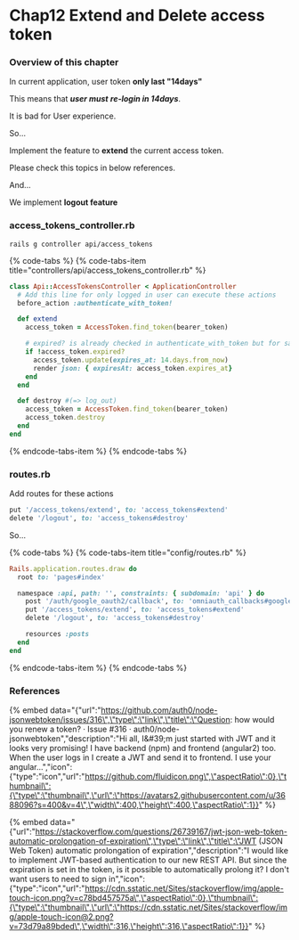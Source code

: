 # Chap12 Extend and Delete access token

### Overview of this chapter

In current application, user token **only last "14days"**

This means that _**user must** **re-login in 14days**_.

It is bad for User experience.

So...

Implement the feature to **extend** the current access token.

Please check this topics in below references.



And...

We implement **logout feature**

### access\_tokens\_controller.rb

```text
rails g controller api/access_tokens
```



{% code-tabs %}
{% code-tabs-item title="controllers/api/access\_tokens\_controller.rb" %}
```ruby
class Api::AccessTokensController < ApplicationController
  # Add this line for only logged in user can execute these actions
  before_action :authenticate_with_token!

  def extend
    access_token = AccessToken.find_token(bearer_token)

    # expired? is already checked in authenticate_with_token but for safety...
    if !access_token.expired?
      access_token.update(expires_at: 14.days.from_now)
      render json: { expiresAt: access_token.expires_at}
    end
  end

  def destroy #(=> log_out)
    access_token = AccessToken.find_token(bearer_token)
    access_token.destroy
  end
end
```
{% endcode-tabs-item %}
{% endcode-tabs %}

### routes.rb

Add routes for these actions

```ruby
put '/access_tokens/extend', to: 'access_tokens#extend'
delete '/logout', to: 'access_tokens#destroy'
```

So...

{% code-tabs %}
{% code-tabs-item title="config/routes.rb" %}
```ruby
Rails.application.routes.draw do
  root to: 'pages#index'

  namespace :api, path: '', constraints: { subdomain: 'api' } do
    post '/auth/google_oauth2/callback', to: 'omniauth_callbacks#google_oauth2'
    put '/access_tokens/extend', to: 'access_tokens#extend'
    delete '/logout', to: 'access_tokens#destroy'

    resources :posts
  end
end
```
{% endcode-tabs-item %}
{% endcode-tabs %}





### References

{% embed data="{\"url\":\"https://github.com/auth0/node-jsonwebtoken/issues/316\",\"type\":\"link\",\"title\":\"Question: how would you renew a token? · Issue \#316 · auth0/node-jsonwebtoken\",\"description\":\"Hi all, I&\#39;m just started with JWT and it looks very promising! I have backend \(npm\) and frontend \(angular2\) too. When the user logs in I create a JWT and send it to frontend. I use your angular...\",\"icon\":{\"type\":\"icon\",\"url\":\"https://github.com/fluidicon.png\",\"aspectRatio\":0},\"thumbnail\":{\"type\":\"thumbnail\",\"url\":\"https://avatars2.githubusercontent.com/u/3688096?s=400&v=4\",\"width\":400,\"height\":400,\"aspectRatio\":1}}" %}

{% embed data="{\"url\":\"https://stackoverflow.com/questions/26739167/jwt-json-web-token-automatic-prolongation-of-expiration\",\"type\":\"link\",\"title\":\"JWT \(JSON Web Token\) automatic prolongation of expiration\",\"description\":\"I would like to implement JWT-based authentication to our new REST API. But since the expiration is set in the token, is it possible to automatically prolong it? I don\'t want users to need to sign in\",\"icon\":{\"type\":\"icon\",\"url\":\"https://cdn.sstatic.net/Sites/stackoverflow/img/apple-touch-icon.png?v=c78bd457575a\",\"aspectRatio\":0},\"thumbnail\":{\"type\":\"thumbnail\",\"url\":\"https://cdn.sstatic.net/Sites/stackoverflow/img/apple-touch-icon@2.png?v=73d79a89bded\",\"width\":316,\"height\":316,\"aspectRatio\":1}}" %}


